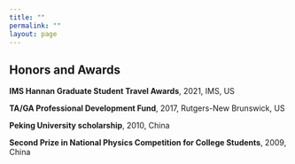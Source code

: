 ```yaml
---
title: ""
permalink: ""
layout: page
---
```


## Honors and Awards

<p> <strong>IMS Hannan Graduate Student Travel Awards</strong>, 2021, IMS, US </p>
<p> </p>

<p> <strong>TA/GA Professional Development Fund</strong>, 2017, Rutgers-New Brunswick, US </p>
<p> </p>

<p> <strong>Peking University scholarship</strong>, 2010, China </p>
<p> </p>

<p> <strong>Second Prize in National Physics Competition for College Students</strong>, 2009, China </p>
<p> </p>
